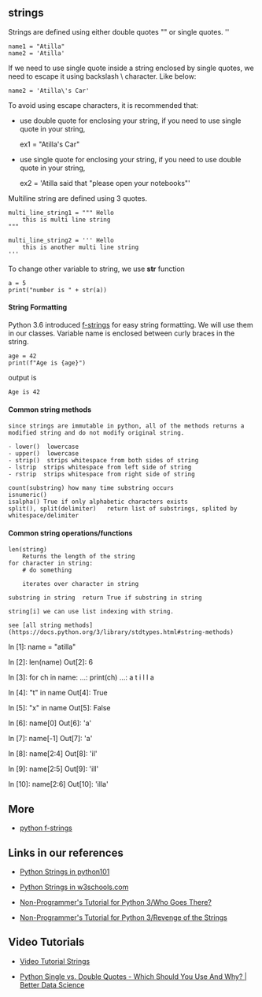 ## strings


Strings are defined using either double quotes "" or single quotes. ''


    name1 = "Atilla"
    name2 = 'Atilla'


If we need to use single quote inside a string enclosed by single quotes, we need to escape it using backslash \ character.
Like below:

    name2 = 'Atilla\'s Car'

To avoid using escape characters, it is recommended that:

- use double quote for enclosing your string, if you need to use single quote in your string, 

    ex1 = "Atilla's Car"

- use single quote for enclosing your string, if you need to use double quote in your string, 

    ex2 = 'Atilla said that "please open your notebooks"'




Multiline string are defined using 3 quotes.

    multi_line_string1 = """ Hello
        this is multi line string
    """

    multi_line_string2 = ''' Hello
        this is another multi line string
    '''

To change other variable to string, we use **str** function


    a = 5
    print("number is " + str(a))


#### String Formatting

Python 3.6 introduced [f-strings](https://docs.python.org/3/reference/lexical_analysis.html#f-strings) for easy string formatting.
We will use them in our classes.
Variable name is enclosed between curly braces in the string.


    age = 42
    print(f"Age is {age}")


output is

    Age is 42





#### Common string methods

    since strings are immutable in python, all of the methods returns a modified string and do not modify original string.

    - lower()  lowercase
    - upper()  lowercase
    - strip()  strips whitespace from both sides of string
    - lstrip  strips whitespace from left side of string
    - rstrip  strips whitespace from right side of string

    count(substring) how many time substring occurs
    isnumeric()
    isalpha() True if only alphabetic characters exists
    split(), split(delimiter)   return list of substrings, splited by whitespace/delimiter

#### Common string operations/functions


    len(string)
        Returns the length of the string
    for character in string:
        # do something

        iterates over character in string

    substring in string  return True if substring in string

    string[i] we can use list indexing with string.

    see [all string methods](https://docs.python.org/3/library/stdtypes.html#string-methods)



In [1]: name = "atilla"

In [2]: len(name)
Out[2]: 6

In [3]: for ch in name:
   ...:     print(ch)
   ...:
a
t
i
l
l
a

In [4]: "t" in name
Out[4]: True

In [5]: "x" in name
Out[5]: False

In [6]: name[0]
Out[6]: 'a'

In [7]: name[-1]
Out[7]: 'a'

In [8]: name[2:4]
Out[8]: 'il'

In [9]: name[2:5]
Out[9]: 'ill'

In [10]: name[2:6]
Out[10]: 'illa'



## More

- [python f-strings](https://realpython.com/python-f-strings/)





## Links in our references


- [Python Strings in python101](https://python101.pythonlibrary.org/chapter2_strings.html)

- [Python Strings in w3schools.com](https://www.w3schools.com/python/python_strings.asp)

- [Non-Programmer's Tutorial for Python 3/Who Goes There?](https://en.wikibooks.org/wiki/Non-Programmer%27s_Tutorial_for_Python_3/Who_Goes_There%3F)

- [Non-Programmer's Tutorial for Python 3/Revenge of the Strings](https://en.wikibooks.org/wiki/Non-Programmer%27s_Tutorial_for_Python_3/Revenge_of_the_Strings)

## Video Tutorials

- [Video Tutorial Strings](https://www.youtube.com/watch?v=UsCQXe1OHZk)

- [Python Single vs. Double Quotes - Which Should You Use And Why? | Better Data Science](https://www.youtube.com/watch?v=yR384WW0kOg&t=3s)

